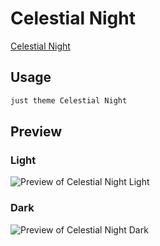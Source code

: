 # Celestial Night

[Celestial Night](https://github.com/Bluemoondragon07)

## Usage

```bash
just theme Celestial Night
```

## Preview

### Light

![Preview of Celestial Night Light](preview-light.png)

### Dark

![Preview of Celestial Night Dark](preview-dark.png)
